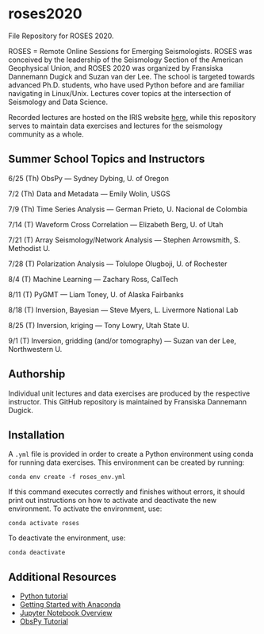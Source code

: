 # roses2020

File Repository for ROSES 2020.

ROSES = Remote Online Sessions for Emerging Seismologists. ROSES was conceived by the leadership of the Seismology Section of the American Geophysical Union, and ROSES 2020 was organized by Fransiska Dannemann Dugick and Suzan van der Lee. The school is targeted towards advanced Ph.D. students, who have used Python before and are familiar navigating in Linux/Unix. Lectures cover topics at the intersection of Seismology and Data Science.

Recorded lectures are hosted on the IRIS website [here](https://www.iris.edu/hq/inclass/course/roses), while this repository serves to maintain data exercises and lectures for the seismology community as a whole.

## Summer School Topics and Instructors
6/25 (Th) ObsPy — Sydney Dybing, U. of Oregon

7/2 (Th) Data and Metadata — Emily Wolin, USGS

7/9 (Th) Time Series Analysis — German Prieto, U. Nacional de Colombia

7/14 (T) Waveform Cross Correlation — Elizabeth Berg, U. of Utah

7/21 (T) Array Seismology/Network Analysis — Stephen Arrowsmith, S. Methodist U.

7/28 (T) Polarization Analysis — Tolulope Olugboji, U. of Rochester

8/4 (T) Machine Learning — Zachary Ross, CalTech

8/11 (T) PyGMT — Liam Toney, U. of Alaska Fairbanks

8/18 (T) Inversion, Bayesian — Steve Myers, L. Livermore National Lab

8/25 (T) Inversion, kriging — Tony Lowry, Utah State U.

9/1 (T) Inversion, gridding (and/or tomography) — Suzan van der Lee, Northwestern U.

## Authorship
Individual unit lectures and data exercises are produced by the respective instructor.  This GitHub repository is maintained by Fransiska Dannemann Dugick.

## Installation
A `.yml` file is provided in order to create a Python environment using conda for running data exercises.  This environment can be created by running:
```
conda env create -f roses_env.yml
```

If this command executes correctly and finishes without errors, it should print out instructions on how to activate and deactivate the new environment. To activate the environment, use:
```
conda activate roses
```
To deactivate the environment, use:
```
conda deactivate
```

## Additional Resources
* [Python tutorial](https://docs.python.org/3/tutorial/index.html)
* [Getting Started with Anaconda](https://docs.anaconda.com/anaconda/user-guide/getting-started/)
* [Jupyter Notebook Overview](https://jupyter-notebook.readthedocs.io/en/stable/)
* [ObsPy Tutorial](https://docs.obspy.org/tutorial/)
